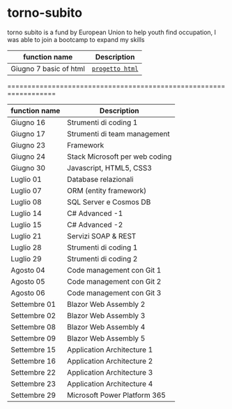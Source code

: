 # torno-subito
torno subito is a fund by European Union to help youth find occupation, I was able to join a bootcamp to expand my skills 

| function name | Description |
|---------------|--------------|
| Giugno 7 basic of html | [`progetto html`](https://github.com/alessiotucci/torno-subito/tree/main/progetto%20html)|

==================================================================

| function name | Description |
|---------------|--------------|
| Giugno 16 | Strumenti di coding 1 |
| Giugno 17 | Strumenti di team management |
| Giugno 23 | Framework |
| Giugno 24 | Stack Microsoft per web coding|
| Giugno 30 | Javascript, HTML5, CSS3|
| Luglio 01 | Database relazionali|
| Luglio 07 | ORM (entity framework)|
| Luglio 08 | SQL Server e Cosmos DB|
| Luglio 14 | C# Advanced -1|
| Luglio 15 | C# Advanced -2|
| Luglio 21 | Servizi SOAP & REST|
| Luglio 28 | Strumenti di coding 1|
| Luglio 29 | Strumenti di coding 2|
| Agosto 04 | Code management con Git 1|
| Agosto 05 | Code management con Git 2|
| Agosto 06 | Code management con Git 3|
| Settembre 01 | Blazor Web Assembly 2|
| Settembre 02 | Blazor Web Assembly 3|
| Settembre 08 | Blazor Web Assembly 4|
| Settembre 09 | Blazor Web Assembly 5|
| Settembre 15 | Application Architecture 1|
| Settembre 16 | Application Architecture 2|
| Settembre 22 | Application Architecture 3|
| Settembre 23 | Application Architecture 4|
| Settembre 29 | Microsoft Power Platform 365|

